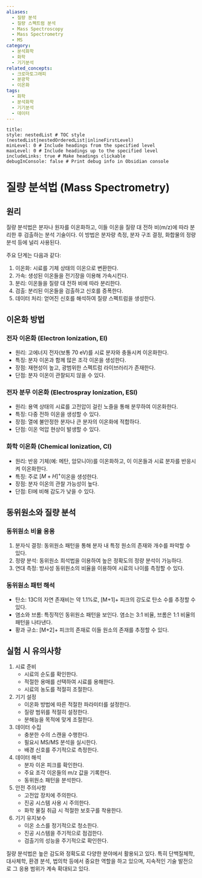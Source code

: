 ```yaml
---
aliases:
  - 질량 분석
  - 질량 스펙트럼 분석
  - Mass Spectroscopy
  - Mass Spectrometry
  - MS
category:
  - 분석화학
  - 화학
  - 기기분석
related_concepts:
  - 크로마토그래피
  - 분광학
  - 이온화
tags:
  - 화학
  - 분석화학
  - 기기분석
  - 데이터
---
```


```table-of-contents
title: 
style: nestedList # TOC style (nestedList|nestedOrderedList|inlineFirstLevel)
minLevel: 0 # Include headings from the specified level
maxLevel: 0 # Include headings up to the specified level
includeLinks: true # Make headings clickable
debugInConsole: false # Print debug info in Obsidian console
```

# 질량 분석법 (Mass Spectrometry)

## 원리

질량 분석법은 분자나 원자를 이온화하고, 이들 이온을 질량 대 전하 비(m/z)에 따라 분리한 후 검출하는 분석 기술이다. 이 방법은 분자량 측정, 분자 구조 결정, 화합물의 정량 분석 등에 널리 사용된다.

주요 단계는 다음과 같다:

1. 이온화: 시료를 기체 상태의 이온으로 변환한다.
2. 가속: 생성된 이온들을 전기장을 이용해 가속시킨다.
3. 분리: 이온들을 질량 대 전하 비에 따라 분리한다.
4. 검출: 분리된 이온들을 검출하고 신호를 증폭한다.
5. 데이터 처리: 얻어진 신호를 해석하여 질량 스펙트럼을 생성한다.

## 이온화 방법

### 전자 이온화 (Electron Ionization, EI)

- 원리: 고에너지 전자(보통 70 eV)를 시료 분자와 충돌시켜 이온화한다.
- 특징: 분자 이온과 함께 많은 조각 이온을 생성한다.
- 장점: 재현성이 높고, 광범위한 스펙트럼 라이브러리가 존재한다.
- 단점: 분자 이온이 관찰되지 않을 수 있다.

### 전자 분무 이온화 (Electrospray Ionization, ESI)

- 원리: 용액 상태의 시료를 고전압이 걸린 노즐을 통해 분무하여 이온화한다.
- 특징: 다중 전하 이온을 생성할 수 있다.
- 장점: 열에 불안정한 분자나 큰 분자의 이온화에 적합하다.
- 단점: 이온 억압 현상이 발생할 수 있다.

### 화학 이온화 (Chemical Ionization, CI)

- 원리: 반응 기체(예: 메탄, 암모니아)를 이온화하고, 이 이온들과 시료 분자를 반응시켜 이온화한다.
- 특징: 주로 $[M+H]^{+}$이온을 생성한다.
- 장점: 분자 이온의 관찰 가능성이 높다.
- 단점: EI에 비해 감도가 낮을 수 있다.

## 동위원소와 질량 분석

### 동위원소 비율 응용

1. 분자식 결정: 동위원소 패턴을 통해 분자 내 특정 원소의 존재와 개수를 파악할 수 있다.
2. 정량 분석: 동위원소 희석법을 이용하여 높은 정확도의 정량 분석이 가능하다.
3. 연대 측정: 방사성 동위원소의 비율을 이용하여 시료의 나이를 측정할 수 있다.

### 동위원소 패턴 해석

- 탄소: 13C의 자연 존재비는 약 1.1%로, [M+1]+ 피크의 강도로 탄소 수를 추정할 수 있다.
- 염소와 브롬: 특징적인 동위원소 패턴을 보인다. 염소는 3:1 비율, 브롬은 1:1 비율의 패턴을 나타낸다.
- 황과 규소: [M+2]+ 피크의 존재로 이들 원소의 존재를 추정할 수 있다.

## 실험 시 유의사항

1. 시료 준비
    - 시료의 순도를 확인한다.
    - 적절한 용매를 선택하여 시료를 용해한다.
    - 시료의 농도를 적절히 조절한다.
2. 기기 설정
    - 이온화 방법에 따른 적절한 파라미터를 설정한다.
    - 질량 범위를 적절히 설정한다.
    - 분해능을 목적에 맞게 조절한다.
3. 데이터 수집
    - 충분한 수의 스캔을 수행한다.
    - 필요시 MS/MS 분석을 실시한다.
    - 배경 신호를 주기적으로 측정한다.
4. 데이터 해석
    - 분자 이온 피크를 확인한다.
    - 주요 조각 이온들의 m/z 값을 기록한다.
    - 동위원소 패턴을 분석한다.
5. 안전 주의사항
    - 고전압 장치에 주의한다.
    - 진공 시스템 사용 시 주의한다.
    - 화학 물질 취급 시 적절한 보호구를 착용한다.
6. 기기 유지보수
    - 이온 소스를 정기적으로 청소한다.
    - 진공 시스템을 주기적으로 점검한다.
    - 검출기의 성능을 주기적으로 확인한다.

질량 분석법은 높은 감도와 정확도로 다양한 분야에서 활용되고 있다. 특히 단백질체학, 대사체학, 환경 분석, 법의학 등에서 중요한 역할을 하고 있으며, 지속적인 기술 발전으로 그 응용 범위가 계속 확대되고 있다.